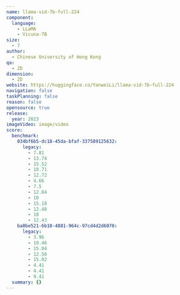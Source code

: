```yaml
---
name: llama-vid-7b-full-224
component:
  language:
    - LLaMA
    - Vicuna-7B
size:
  - 7
author:
  - Chinese University of Hong Kong
qa:
  - 2D
dimension:
  - 2D
website: https://huggingface.co/YanweiLi/llama-vid-7b-full-224
navigation: false
taskPlanning: false
reason: false
opensource: true
release:
  year: 2023
imageVideo: image/video
score:
  benchmark:
    034bf6b5-dc18-45da-bfaf-337589125632:
      legacy:
        - 7.81
        - 13.74
        - 15.52
        - 18.71
        - 12.72
        - 4.66
        - 7.5
        - 12.84
        - 10
        - 15.18
        - 12.48
        - 18
        - 12.43
    ba0be521-6b10-4881-964c-97cd4d2d6070:
      legacy:
        - 3.96
        - 10.46
        - 15.04
        - 12.56
        - 15.02
        - 4.41
        - 4.41
        - 9.41
  summary: {}
---
```

